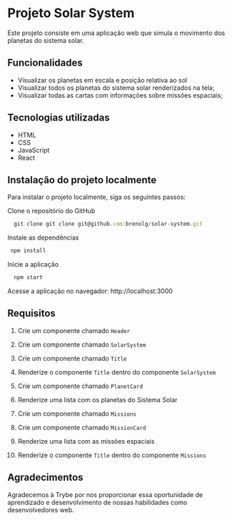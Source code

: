 # Projeto Solar System
Este projeto consiste em uma aplicação web que simula o movimento dos planetas do sistema solar.

## Funcionalidades
* Visualizar os planetas em escala e posição relativa ao sol
* Visualizar todos os planetas do sistema solar renderizados na tela;
* Visualizar todas as cartas com informações sobre missões espaciais;


## Tecnologias utilizadas
* HTML
* CSS
* JavaScript
* React

## Instalação do projeto localmente
Para instalar o projeto localmente, siga os seguintes passos:

Clone o repositório do GitHub

```javascript
  git clone git clone git@github.com:brenolg/solar-system.git
```
Instale as dependências

```javascript
 npm install
```
Inicie a aplicação

```javascript
  npm start
```
Acesse a aplicação no navegador: http://localhost:3000


## Requisitos
1. Crie um componente chamado `Header`

2. Crie um componente chamado `SolarSystem`

3. Crie um componente chamado `Title`

4. Renderize o componente `Title` dentro do componente `SolarSystem`

5. Crie um componente chamado `PlanetCard`

6. Renderize uma lista com os planetas do Sistema Solar

7. Crie um componente chamado `Missions`

9. Crie um componente chamado `MissionCard`

10. Renderize uma lista com as missões espaciais

8. Renderize o componente `Title` dentro do componente `Missions`

## Agradecimentos
Agradecemos à Trybe por nos proporcionar essa oportunidade de aprendizado e desenvolvimento de nossas habilidades como desenvolvedores web.
